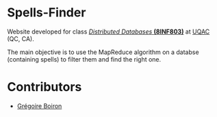 # Spells-Finder
Website developed for class [*Distributed Databases* **(8INF803)**](http://cours.uqac.ca/8INF803) at [UQAC](https://uqac.ca) (QC, CA).

The main objective is to use the MapReduce algorithm on a databse (containing spells) to filter them and find the right one.

# Contributors
* [Grégoire Boiron](https://github.com/Graygzou)
